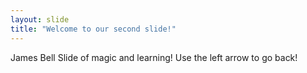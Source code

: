 ```yaml
---
layout: slide
title: "Welcome to our second slide!"
---
```

James Bell Slide of magic and learning!
Use the left arrow to go back!

